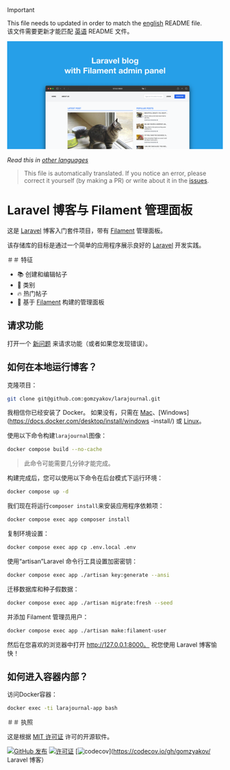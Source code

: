 >[!IMPORTANT]
>This file needs to updated in order to match the [english](/README.md) README file.  
该文件需要更新才能匹配 [英语](/README.md) README 文件。

![带有 Filament 管理面板的 Laravel 博客](../docs/social-preview-en.png)

_Read this in [other languages](./Translations.md)_

>This file is automatically translated. If you notice an error, please correct it yourself (by making a PR) or write about it in the [issues](https://github.com/gomzyakov/larajournal/issues).

# Laravel 博客与 Filament 管理面板

这是 [Laravel](https://laravel.com) 博客入门套件项目，带有 [Filament](https://filamentphp.com) 管理面板。

该存储库的目标是通过一个简单的应用程序展示良好的 [Laravel](https://laravel.com) 开发实践。

＃＃ 特征

- 📚 创建和编辑帖子
- 🥑 类别
- 🔥 热门帖子
- 🎉 基于 [Filament](https://filamentphp.com) 构建的管理面板

## 请求功能

打开一个 [新问题](https://github.com/gomzyakov/larajournal/issues/new) 来请求功能（或者如果您发现错误）。

## 如何在本地运行博客？

克隆项目：

```bash
git clone git@github.com:gomzyakov/larajournal.git
```

我相信你已经安装了 Docker。 如果没有，只需在 [Mac](https://docs.docker.com/desktop/install/mac-install/)、[Windows](https://docs.docker.com/desktop/install/windows -install/) 或 [Linux](https://docs.docker.com/desktop/install/linux-install/)。

使用以下命令构建`larajournal`图像：

```bash
docker compose build --no-cache
```

>此命令可能需要几分钟才能完成。

构建完成后，您可以使用以下命令在后台模式下运行环境：

```bash
docker compose up -d
```

我们现在将运行`composer install`来安装应用程序依赖项：

```bash
docker compose exec app composer install
```

复制环境设置：

```bash
docker compose exec app cp .env.local .env
```

使用“artisan”Laravel 命令行工具设置加密密钥：

```bash
docker compose exec app ./artisan key:generate --ansi
```

迁移数据库和种子假数据：

```bash
docker compose exec app ./artisan migrate:fresh --seed
```

并添加 Filament 管理员用户：

```bash
docker compose exec app ./artisan make:filament-user
```

然后在您喜欢的浏览器中打开 http://127.0.0.1:8000。 祝您使用 Laravel 博客愉快！

## 如何进入容器内部？

访问Docker容器：

```bash
docker exec -ti larajournal-app bash
```

＃＃ 执照

这是根据 [MIT 许可证](https://github.com/gomzyakov/php-code-style/blob/main/LICENSE) 许可的开源软件。


[![GitHub 发布](https://img.shields.io/github/release/gomzyakov/larajournal.svg)](https://github.com/gomzyakov/larajournal/releases/latest)
[![许可证](https://img.shields.io/badge/License-MIT-green.svg)](https://github.com/gomzyakov/larajournal/blob/development/LICENSE)
[![codecov](https://codecov.io/gh/gomzyakov/larajournal/branch/main/graph/badge.svg?token=4CYTVMVUYV)](https://codecov.io/gh/gomzyakov/ Laravel 博客）
